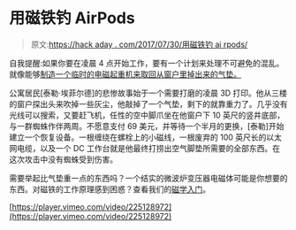 # 用磁铁钓 AirPods

> 原文:[https://hack aday . com/2017/07/30/用磁铁钓 ai rpods/](https://hackaday.com/2017/07/30/fishing-for-airpods-with-magnets/)

自我提醒:如果你要在凌晨 4 点开始工作，要有一个计划来处理不可避免的混乱。就像能够[制造一个临时的电磁起重机来取回从窗户里掉出来的气垫。](https://www.tylerefird.com/saving-private-airpod/)

公寓居民[泰勒·埃菲尔德]的悲惨故事始于一个需要打磨的凌晨 3D 打印。他从三楼的窗户探出头来吹掉一些灰尘，他敲掉了一个气垫，剩下的就靠重力了。几乎没有光线可以搜索，又要赶飞机，任性的空中脚爪坐在他窗户下 10 英尺的竖井底部，与一群蜘蛛作伴两周。不愿意支付 69 美元，并等待一个半月的更换，[泰勒]开始建立一个恢复设备。一根缠绕在螺栓上的小磁线，一根废弃的 100 英尺长的以太网电缆，以及一个 DC 工作台就是他最终打捞出空气脚垫所需要的全部东西。在这次攻击中没有蜘蛛受到伤害。

需要举起比气垫重一点的东西吗？一个结实的微波炉变压器电磁体可能是你想要的东西。对磁铁的工作原理感到困惑？查看我们的[磁学入门](http://hackaday.com/2015/11/20/back-to-basics-whats-the-deal-with-magnets/)。

[https://player.vimeo.com/video/225128972](https://player.vimeo.com/video/225128972)